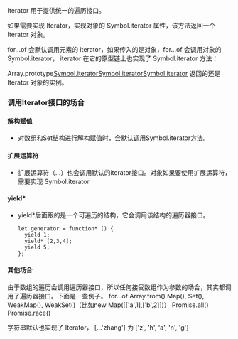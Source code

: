 Iterator 用于提供统一的遍历接口。

如果需要实现 Iterator，实现对象的 Symbol.iterator 属性，该方法返回一个 Iterator 对象。

for...of 会默认调用元素的 iterator，如果传入的是对象，for...of 会调用对象的 Symbol.iterator， iterator 在它的原型链上也实现了 Symbol.iterator 方法：

Array.prototype[Symbol.iterator]()[Symbol.iterator]()[Symbol.iterator]() 返回的还是 Iterator 对象的实例。


### 调用Iterator接口的场合

#### 解构赋值

- 对数组和Set结构进行解构赋值时，会默认调用Symbol.iterator方法。

#### 扩展运算符

- 扩展运算符（...）也会调用默认的iterator接口。对象如果要使用扩展运算符，需要实现 Symbol.iterator

#### yield*

- yield*后面跟的是一个可遍历的结构，它会调用该结构的遍历器接口。

      let generator = function* () {
        yield 1;
        yield* [2,3,4];
        yield 5;
      };

#### 其他场合

由于数组的遍历会调用遍历器接口，所以任何接受数组作为参数的场合，其实都调用了遍历器接口。下面是一些例子。
  for...of
  Array.from()
  Map(), Set(), WeakMap(), WeakSet()（比如new Map([['a',1],['b',2]])）
  Promise.all()
  Promise.race()


字符串默认也实现了 Iterator， [...'zhang'] 为 ['z', 'h', 'a', 'n', 'g']
